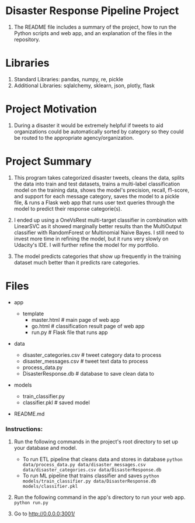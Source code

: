 # Disaster Response Pipeline Project
1. The README file includes a summary of the project, how to run the Python scripts and web app, and an explanation of the files in the repository. 

# Libraries
1. Standard Libraries: pandas, numpy, re, pickle
2. Additional Libraries: sqlalchemy, sklearn, json, plotly, flask

# Project Motivation
1. During a disaster it would be extremely helpful if tweets to aid organizations could be automatically sorted by category so they could be routed to the appropriate agency/organization.

# Project Summary
1. This program takes categorized disaster tweets, cleans the data, splits the data into train and test datasets, trains a multi-label classification model on the training data, shows the model's precision, recall, f1-score, and support for each message category, saves the model to a pickle file, & runs a Flask web app that runs user text queries through the model to predict their response categorie(s).  
2. I ended up using a OneVsRest multi-target classifier in combination with LinearSVC as it showed marginally better results than the MultiOutput classifier with RandomForest or Multinomial Naive Bayes. I still need to invest more time in refining the model, but it runs very slowly on Udacity's IDE. I will further refine the model for my portfolio.

3. The model predicts categories that show up frequently in the training dataset much better than it predicts rare categories.

# Files
- app
	 - template
		- master.html  # main page of web app
		- go.html  # classification result page of web app
		- run.py  # Flask file that runs app

- data
	- disaster_categories.csv  # tweet category data to process 
	- disaster_messages.csv  # tweet text data to process
	- process_data.py
	- DisasterResponse.db   # database to save clean data to

- models
	- train_classifier.py
	- classifier.pkl  # saved model 

- README.md

### Instructions:
1. Run the following commands in the project's root directory to set up your database and model.

    - To run ETL pipeline that cleans data and stores in database
        `python data/process_data.py data/disaster_messages.csv data/disaster_categories.csv data/DisasterResponse.db`
    - To run ML pipeline that trains classifier and saves
        `python models/train_classifier.py data/DisasterResponse.db models/classifier.pkl`

2. Run the following command in the app's directory to run your web app.
    `python run.py`

3. Go to http://0.0.0.0:3001/

